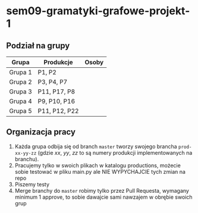 # sem09-gramatyki-grafowe-projekt-1

## Podział na grupy

| Grupa | Produkcje | Osoby |
| --- | --- | --- |
| Grupa 1 | P1, P2 |  |
| Grupa 2 | P3, P4, P7 |  |
| Grupa 3 | P11, P17, P8 |  |
| Grupa 4 | P9, P10, P16 |  |
| Grupa 5 | P11, P12, P22 |  |

## Organizacja pracy

1. Każda grupa odbija się od branch `master` tworzy swojego brancha `prod-xx-yy-zz` (gdzie _xx_, _yy_, _zz_ to są numery produkcji implementowanych na branchu).
2. Pracujemy tylko w swoich plikach w katalogu productions, możecie sobie testować w pliku main.py ale NIE WYPYCHAJCIE tych zmian na repo
3. Piszemy testy
4. Merge branchy do `master` robimy tylko przez Pull Requesta, wymagany minimum 1 approve, to sobie dawajcie sami nawzajem w obrębie swoich grup

